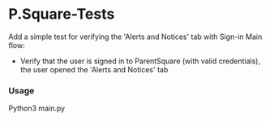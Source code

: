 # P.Square-Tests

Add a simple test for verifying the 'Alerts and Notices' tab with Sign-in
Main flow:
- Verify that the user is signed in to ParentSquare (with valid credentials), the user opened the 'Alerts and Notices' tab

### Usage
Python3 main.py
